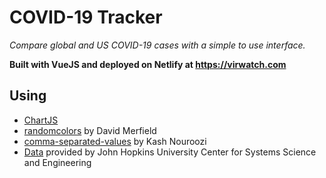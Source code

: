 # COVID-19 Tracker

*Compare global and US COVID-19 cases with a simple to use interface.* 

**Built with VueJS and deployed on Netlify at https://virwatch.com**

## Using
- [ChartJS](https://www.chartjs.org/)
- [randomcolors](https://github.com/davidmerfield/randomColor) by David Merfield
- [comma-separated-values](https://github.com/knrz/CSV.js) by Kash Nouroozi
- [Data](https://github.com/CSSEGISandData/COVID-19) provided by John Hopkins University Center for Systems Science and Engineering
